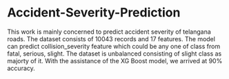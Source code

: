 # Accident-Severity-Prediction
This work is mainly concerned to predict accident severity of telangana roads. The dataset consists of 10043 records and 17 features. The model can predict collision_severity feature which could be any one of class from fatal, serious, slight. The dataset is unbalanced consisting of slight class as majorty of it. With the assistance of the XG Boost model, we arrived at 90% accuracy. 
